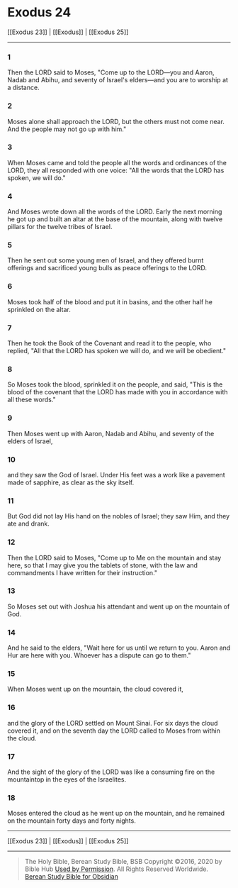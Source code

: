 # Exodus 24

[[Exodus 23]] | [[Exodus]] | [[Exodus 25]]

---

### 1
Then the LORD said to Moses, "Come up to the LORD—you and Aaron, Nadab and Abihu, and seventy of Israel's elders—and you are to worship at a distance.

### 2
Moses alone shall approach the LORD, but the others must not come near. And the people may not go up with him."

### 3
When Moses came and told the people all the words and ordinances of the LORD, they all responded with one voice: "All the words that the LORD has spoken, we will do."

### 4
And Moses wrote down all the words of the LORD. Early the next morning he got up and built an altar at the base of the mountain, along with twelve pillars for the twelve tribes of Israel.

### 5
Then he sent out some young men of Israel, and they offered burnt offerings and sacrificed young bulls as peace offerings to the LORD.

### 6
Moses took half of the blood and put it in basins, and the other half he sprinkled on the altar.

### 7
Then he took the Book of the Covenant and read it to the people, who replied, "All that the LORD has spoken we will do, and we will be obedient."

### 8
So Moses took the blood, sprinkled it on the people, and said, "This is the blood of the covenant that the LORD has made with you in accordance with all these words."

### 9
Then Moses went up with Aaron, Nadab and Abihu, and seventy of the elders of Israel,

### 10
and they saw the God of Israel. Under His feet was a work like a pavement made of sapphire, as clear as the sky itself.

### 11
But God did not lay His hand on the nobles of Israel; they saw Him, and they ate and drank.

### 12
Then the LORD said to Moses, "Come up to Me on the mountain and stay here, so that I may give you the tablets of stone, with the law and commandments I have written for their instruction."

### 13
So Moses set out with Joshua his attendant and went up on the mountain of God.

### 14
And he said to the elders, "Wait here for us until we return to you. Aaron and Hur are here with you. Whoever has a dispute can go to them."

### 15
When Moses went up on the mountain, the cloud covered it,

### 16
and the glory of the LORD settled on Mount Sinai. For six days the cloud covered it, and on the seventh day the LORD called to Moses from within the cloud.

### 17
And the sight of the glory of the LORD was like a consuming fire on the mountaintop in the eyes of the Israelites.

### 18
Moses entered the cloud as he went up on the mountain, and he remained on the mountain forty days and forty nights.

---

[[Exodus 23]] | [[Exodus]] | [[Exodus 25]]

---

> The Holy Bible, Berean Study Bible, BSB
> Copyright &copy;2016, 2020 by Bible Hub
> [Used by Permission](https://berean.bible/terms.htm). All Rights Reserved Worldwide.
> [Berean Study Bible for Obsidian](https://github.com/gapmiss/berean-study-bible-for-obsidian)


